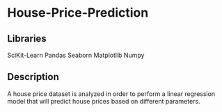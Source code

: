 # House-Price-Prediction

## Libraries
SciKit-Learn
Pandas 
Seaborn
Matplotlib 
Numpy

## Description
A house price dataset is analyzed in order to perform a linear regression model that will predict house prices based on different parameters.
